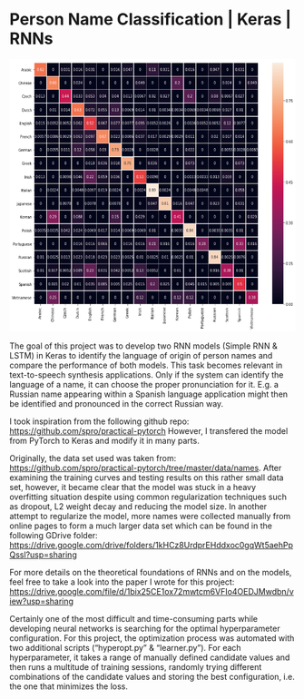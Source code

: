 # Person Name Classification | Keras | RNNs

<p align="center">
<img src="https://github.com/Janinanu/Name_Classification/blob/master/src/cm_more_lstm.png" width="600" height="480" />
</p>

The goal of this project was to develop two RNN models (Simple RNN & LSTM) in Keras to identify the language of origin of person names and compare the performance of both models.
This task becomes relevant in text-to-speech synthesis applications. Only if the system can identify the language of a name, it can choose the proper pronunciation for it. 
E.g. a Russian name appearing within a Spanish language application might then be identified and pronounced in the correct Russian way.

I took inspiration from the following github repo: https://github.com/spro/practical-pytorch 
However, I transfered the model from PyTorch to Keras and modify it in many parts.

Originally, the data set used was taken from: https://github.com/spro/practical-pytorch/tree/master/data/names.
After examining the training curves and testing results on this rather small data set, however, it became clear that the model was stuck in a heavy overfitting situation despite using common regularization techniques such as dropout, L2 weight decay and reducing the model size. In another attempt to regularize the model, more names were collected manually from online pages to form a much larger data set which can be found in the following GDrive folder: https://drive.google.com/drive/folders/1kHCz8UrdprEHddxoc0gqWt5aehPpQssl?usp=sharing

For more details on the theoretical foundations of RNNs and on the models, feel free to take a look into the paper I wrote for this project: https://drive.google.com/file/d/1bix25CE1ox72mwtcm6VFIo4OEDJMwdbn/view?usp=sharing

Certainly one of the most difficult and time-consuming parts while developing neural networks is searching for the optimal hyperparameter configuration. For this project, the optimization process was automated with two additional scripts (“hyperopt.py” & “learner.py”). For each hyperparameter, it takes a range of manually defined candidate values and then runs a multitude of training sessions, randomly trying different combinations of the candidate values and storing the best configuration, i.e. the one that minimizes the loss. 


